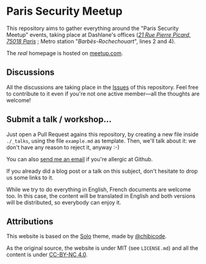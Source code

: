 # Paris Security Meetup

This repository aims to gather everything around the "Paris Security Meetup" events,
taking place at Dashlane's offices
([*21 Rue Pierre Picard, 75018 Paris*](http://www.openstreetmap.org/#map=19/48.88474/2.34489) ;
Metro station "*Barbès-Rochechouart*", lines 2 and 4).

The *real* homepage is hosted on [meetup.com](https://www.meetup.com/SecParis-Meetup/).

## Discussions

All the discussions are taking place in the
[Issues](https://github.com/ParisSecurityMeetup/secparismeetup.github.io/issues)
of this repository. Feel free to contribute to it even if you're not one active
member—all the thoughts are welcome!

## Submit a talk / workshop...

Just open a Pull Request agains this repository, by creating a new file inside `./_talks`,
using the file `example.md` as template. Then, we'll talk about it: we don't have any reason to reject it, anyway :-)

You can also [send me an email](mailto:thomas+meetup@chauchefoin.fr) if you're
allergic at Github. 

If you already did a blog post or a talk on this subject, don't hesitate to drop
us some links to it.

While we try to do everything in English, French documents are welcome too. In this
case, the content will be translated in English and both versions will be distributed, so
everybody can enjoy it.

## Attributions

This website is based on the [Solo](http://chibicode.github.io/solo) theme, made
by [@chibicode](https://twitter.com/chibicode).

As the original source, the website is under MIT (see `LICENSE.md`) and all the
content is under [CC-BY-NC 4.0](https://creativecommons.org/licenses/by-nc/4.0/legalcode).
